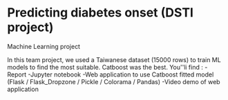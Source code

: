 # Predicting diabetes onset (DSTI project) 
Machine Learning project

In this team project, we used a Taiwanese dataset (15000 rows) to train ML models to find the most suitable. Catboost was the best.
You''li find :
-Report
-Jupyter notebook
-Web application to use Catboost fitted model (Flask / Flask_Dropzone / Pickle / Colorama / Pandas)
-Video demo of web application



